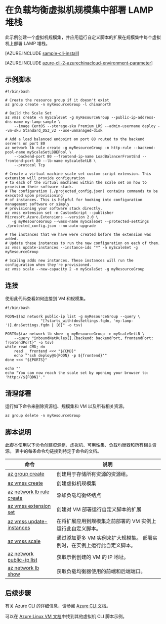 <properties
    pageTitle="Azure CLI 脚本示例 - 在负载均衡虚拟机规模集中部署 LAMP 堆栈 | Azure"
    description="使用自定义脚本扩展在 Azure 上的负载均衡虚拟机规模集中部署 LAMP 堆栈。"
    services="virtual-machines-linux"
    documentationcenter="virtual-machines"
    author="allclark"
    manager="douge"
    editor="tysonn"
    tags="azure-service-management" />
<tags
    ms.assetid=""
    ms.service="virtual-machines-linux"
    ms.devlang="azurecli"
    ms.topic="article"
    ms.tgt_pltfrm="vm-linux"
    ms.workload="infrastructure"
    ms.date="04/05/2017"
    wacn.date=""
    ms.author="allclark"
    ms.translationtype="Human Translation"
    ms.sourcegitcommit="457fc748a9a2d66d7a2906b988e127b09ee11e18"
    ms.openlocfilehash="66b5de20c1a965a5ca3bae7a4b78e43929f886bd"
    ms.contentlocale="zh-cn"
    ms.lasthandoff="05/05/2017" />

# <a name="deploy-the-lamp-stack-in-a-load-balanced-virtual-machine-scale-set"></a>在负载均衡虚拟机规模集中部署 LAMP 堆栈

此示例创建一个虚拟机规模集，并应用运行自定义脚本的扩展在规模集中每个虚拟机上部署 LAMP 堆栈。

[AZURE.INCLUDE [sample-cli-install](../../includes/sample-cli-install.md)]

[AZURE.INCLUDE [azure-cli-2-azurechinacloud-environment-parameter](../../includes/azure-cli-2-azurechinacloud-environment-parameter.md)]

## <a name="sample-script"></a>示例脚本

    #!/bin/bash

    # Create the resource group if it doesn't exist
    az group create -n myResourceGroup -l chinanorth

    # Build the Scale Set
    az vmss create -n myScaleSet -g myResourceGroup --public-ip-address-dns-name my-lamp-sample \
        --image CentOS --storage-sku Premium_LRS --admin-username deploy --vm-sku Standard_DS3_v2 --use-unmanaged-disk

    # Add a load balanced endpoint on port 80 routed to the backend servers on port 80
    az network lb rule create -g myResourceGroup -n http-rule --backend-pool-name myScaleSetLBBEPool \
        --backend-port 80 --frontend-ip-name LoadBalancerFrontEnd --frontend-port 80 --lb-name myScaleSetLB \
        --protocol Tcp

    # Create a virtual machine scale set custom script extension. This extension will provide configuration
    # to each of the virtual machines within the scale set on how to provision their software stack.
    # The configuration (./projected_config.json) contains commands to be executed upon provisioning
    # of instances. This is helpful for hooking into configuration management software or simply
    # provisioning your software stack directly.
    az vmss extension set -n CustomScript --publisher Microsoft.Azure.Extensions --version 2.0 \
       -g myResourceGroup --vmss-name myScaleSet --protected-settings ./protected_config.json --no-auto-upgrade

    # The instances that we have were created before the extension was added.
    # Update these instances to run the new configuration on each of them.
    az vmss update-instances --instance-ids "*" -n myScaleSet -g myResourceGroup

    # Scaling adds new instances. These instances will run the configuration when they're provisioned.
    az vmss scale --new-capacity 2 -n myScaleSet -g myResourceGroup


## <a name="connect"></a>连接

使用此代码查看如何连接到 VM 和规模集。

    #!/bin/bash

    FQDN=$(az network public-ip list -g myResourceGroup --query \
                    "[?starts_with(dnsSettings.fqdn, 'my-lamp-')].dnsSettings.fqdn | [0]" -o tsv)

    PORTS=$(az network lb show -g myResourceGroup -n myScaleSetLB \
        --query "inboundNatRules[].{backend: backendPort, frontendPort: frontendPort}" -o tsv)
    while read CMD; do
        read _ frontend <<< "${CMD}"
        echo "'ssh deploy@${FQDN} -p ${frontend}'"
    done <<< "${PORTS}"

    echo ""
    echo "You can now reach the scale set by opening your browser to: 'http://${FQDN}'."

## <a name="clean-up-deployment"></a>清理部署 

运行如下命令来删除资源组、规模集和 VM 以及所有相关资源。

    az group delete -n myResourceGroup

## <a name="script-explanation"></a>脚本说明

此脚本使用以下命令创建资源组、虚拟机、可用性集、负载均衡器和所有相关资源。 表中的每条命令均链接到特定于命令的文档。

| 命令 | 说明 |
|---|---|
| [az group create](https://docs.microsoft.com/zh-cn/cli/azure/group#create) | 创建用于存储所有资源的资源组。 |
| [az vmss create](https://docs.microsoft.com/zh-cn/cli/azure/vmss#create) | 创建虚拟机规模集 |
| [az network lb rule create](https://docs.microsoft.com/zh-cn/cli/azure/network/lb/rule#create) | 添加负载均衡终结点 |
| [az vmss extension set](https://docs.microsoft.com/zh-cn/cli/azure/vmss/extension#set) | 创建对 VM 部署运行自定义脚本的扩展 |
| [az vmss update-instances](https://docs.microsoft.com/zh-cn/cli/azure/vmss#update-instances) | 在将扩展应用到规模集之前部署的 VM 实例上运行此自定义脚本。 |
| [az vmss scale](https://docs.microsoft.com/zh-cn/cli/azure/vmss#scale) | 通过添加更多 VM 实例来扩大规模集。 部署实例时，在实例上运行此自定义脚本。 |
| [az network public-ip list](https://docs.microsoft.com/zh-cn/cli/azure/network/public-ip#list) | 获取示例创建的 VM 的 IP 地址。 |
| [az network lb show](https://docs.microsoft.com/zh-cn/cli/azure/network/lb#show) | 获取负载均衡器使用的前端和后端端口。 |

## <a name="next-steps"></a>后续步骤

有关 Azure CLI 的详细信息，请参阅 [Azure CLI 文档](https://docs.microsoft.com/zh-cn/cli/azure/overview)。

可以在 [Azure Linux VM 文档](/documentation/articles/virtual-machines-linux-cli-samples/)中找到其他虚拟机 CLI 脚本示例。